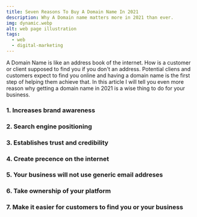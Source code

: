 ```yaml
---
title: Seven Reasons To Buy A Domain Name In 2021
description: Why A Domain name matters more in 2021 than ever.
img: dynamic.webp
alt: web page illustration
tags: 
  - web
  - digital-marketing
---
```


A Domain Name is like an address book of the internet. How is a customer or client supposed to find you if you don't an address. 
Potential cliens and customers expect to find you online and having a domain name is the first step of helping them achieve that. 
In this article I will tell you even more reason why getting a domain name in 2021 is a wise thing to do for your business. 

### 1. Increases brand awareness

### 2. Search engine positioning

### 3. Establishes trust and credibility

### 4. Create precence on the internet

### 5. Your business will not use generic email addreses

### 6. Take ownership of your platform

### 7. Make it easier for customers to find you or your business
